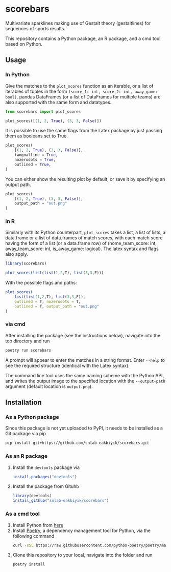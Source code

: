 # scorebars

Multivariate sparklines making use of Gestalt theory (gestaltlines) for sequences of sports results.

This repository contains a Python package, an R package, and a cmd tool based on Python.

## Usage

### In Python

Give the matches to the ```plot_scores``` function as an iterable, or a list of iterables of tuples in the form ```(score_1: int, score_2: int, away_game: bool)```. pandas DataFrames (or a list of DataFrames for multiple teams) are also supported with the same form and datatypes.
```python
from scorebars import plot_scores

plot_scores([(1, 2, True), (3, 3, False)])
```
It is possible to use the same flags from the Latex package by just passing them as booleans set to True.
```python
plot_scores(
    [(1, 2, True), (3, 3, False)], 
    twogoalline = True,
    nozerodots = True,
    outlined = True,
)
```
You can either show the resulting plot by default, or save it by specifying an output path.
```python
plot_scores(
    [(1, 2, True), (3, 3, False)], 
    output_path = "out.png"
)
```

### in R

Similarly with its Python counterpart, ```plot_scores``` takes a list, a list of lists, a data.frame or a list of data.frames of match scores, with each match score having the form of a list (or a data.frame row) of (home_team_score: int, away_team_score: int, is_away_game: logical). The latex syntax and flags also apply.
```R
library(scorebars)

plot_scores(list(list(1,2,T), list(3,3,F)))
```
With the possible flags and paths:
```R
plot_scores(
    list(list(1,2,T), list(3,3,F)), 
    outlined = T, nozerodots = T,
    outlined = T, output_path = "out.png"
)
```

### via cmd 

After installing the package (see the instructions below), navigate into the top directory and run
```bash
poetry run scorebars
```
A prompt will appear to enter the matches in a string format. Enter `--help` to see the required structure (identical with the Latex syntax).

The command line tool uses the same naming scheme with the Python API, and writes the output image to the specified location with the `--output-path` argument (default location is `output.png`).

## Installation

### As a Python package

Since this package is not yet uploaded to PyPI, it needs to be installed as a Git package via pip 
```bash
pip install git+https://github.com/snlab-eakbiyik/scorebars.git 
```

### As an R package

1. Install the `devtools` package via
    ```R
    install.packages("devtools")
    ```
2. Install the package from Gituhb
    ```R
    library(devtools)
    install_github("snlab-eakbiyik/scorebars")
    ```

### As a cmd tool

1. Install Python from [here](https://www.python.org/downloads/)
2. Install [Poetry](https://python-poetry.org/), a dependency management tool for Python, via the following command
    ```bash
    curl -sSL https://raw.githubusercontent.com/python-poetry/poetry/master/get-poetry.py | python
    ```
3. Clone this repository to your local, navigate into the folder and run
    ```bash
    poetry install
    ```